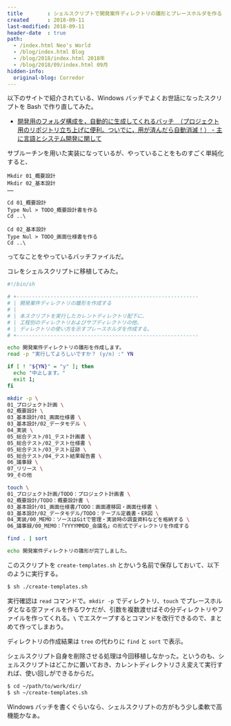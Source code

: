```yaml
---
title        : シェルスクリプトで開発案件ディレクトリの雛形とプレースホルダを作る
created      : 2018-09-11
last-modified: 2018-09-11
header-date  : true
path:
  - /index.html Neo's World
  - /blog/index.html Blog
  - /blog/2018/index.html 2018年
  - /blog/2018/09/index.html 09月
hidden-info:
  original-blog: Corredor
---
```


以下のサイトで紹介されている、Windows バッチでよくお世話になったスクリプトを Bash で作り直してみた。

- [開発用のフォルダ構成を，自動的に生成してくれるバッチ　（プロジェクト用のリポジトリ立ち上げに便利。ついでに，用が済んだら自動消滅！） - 主に言語とシステム開発に関して](http://language-and-engineering.hatenablog.jp/entry/20120126/p1)

サブルーチンを用いた実装になっているが、やっていることをものすごく単純化すると、

```batch
Mkdir 01_概要設計
Mkdir 02_基本設計
……

Cd 01_概要設計
Type Nul > TODO_概要設計書を作る
Cd ..\

Cd 02_基本設計
Type Nul > TODO_画面仕様書を作る
Cd ..\
```

ってなことをやっているバッチファイルだ。

コレをシェルスクリプトに移植してみた。

```bash
#!/bin/sh

# +-----------------------------------------------------------
# | 開発案件ディレクトリの雛形を作成する
# | 
# | 本スクリプトを実行したカレントディレクトリ配下に、
# | 工程別のディレクトリおよびサブディレクトリの他、
# | ディレクトリの使い方を示すプレースホルダを作成する。
# +-----------------------------------------------------------

echo 開発案件ディレクトリの雛形を作成します。
read -p "実行してよろしいですか？ (y/n) :" YN

if [ ! "${YN}" = "y" ]; then
  echo "中止します。"
  exit 1;
fi

mkdir -p \
01_プロジェクト計画 \
02_概要設計 \
03_基本設計/01_画面仕様書 \
03_基本設計/02_データモデル \
04_実装 \
05_総合テスト/01_テスト計画書 \
05_総合テスト/02_テスト仕様書 \
05_総合テスト/03_テスト証跡 \
05_総合テスト/04_テスト結果報告書 \
06_議事録 \
07_リリース \
99_その他

touch \
01_プロジェクト計画/TODO：プロジェクト計画書 \
02_概要設計/TODO：概要設計書 \
03_基本設計/01_画面仕様書/TODO：画面遷移図・画面仕様書 \
03_基本設計/02_データモデル/TODO：テーブル定義書・ER図 \
04_実装/00_MEMO：ソースはGitで管理・実装時の調査資料などを格納する \
06_議事録/00_MEMO：「YYYYMMDD_会議名」の形式でディレクトリを作成する

find . | sort

echo 開発案件ディレクトリの雛形が完了しました。
```

このスクリプトを `create-templates.sh` とかいう名前で保存しておいて、以下のように実行する。

```bash
$ sh ./create-templates.sh
```

実行確認は `read` コマンドで。`mkdir -p` でディレクトリ、`touch` でプレースホルダとなる空ファイルを作るワケだが、引数を複数渡せばその分ディレクトリやファイルを作ってくれる。**`\`** でエスケープするとコマンドを改行できるので、まとめて作ってしまおう。

ディレクトリの作成結果は `tree` の代わりに `find` と `sort` で表示。

シェルスクリプト自身を削除させる処理は今回移植しなかった。というのも、シェルスクリプトはどこかに置いておき、カレントディレクトリさえ変えて実行すれば、使い回しができるからだ。

```bash
$ cd ~/path/to/work/dir/
$ sh ~/create-templates.sh
```

Windows バッチを書くぐらいなら、シェルスクリプトの方がもう少し柔軟で高機能かなぁ。
